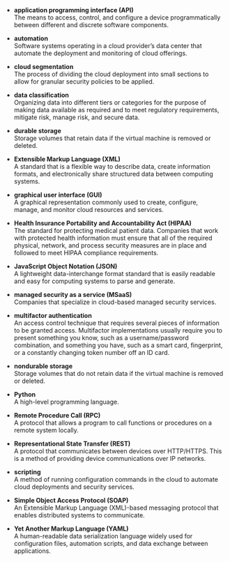 - **application programming interface (API)**  
  The means to access, control, and configure a device programmatically between different and discrete software components.

- **automation**  
  Software systems operating in a cloud provider’s data center that automate the deployment and monitoring of cloud offerings.

- **cloud segmentation**  
  The process of dividing the cloud deployment into small sections to allow for granular security policies to be applied.

- **data classification**  
  Organizing data into different tiers or categories for the purpose of making data available as required and to meet regulatory requirements, mitigate risk, manage risk, and secure data.

- **durable storage**  
  Storage volumes that retain data if the virtual machine is removed or deleted.

- **Extensible Markup Language (XML)**  
  A standard that is a flexible way to describe data, create information formats, and electronically share structured data between computing systems.

- **graphical user interface (GUI)**  
  A graphical representation commonly used to create, configure, manage, and monitor cloud resources and services.

- **Health Insurance Portability and Accountability Act (HIPAA)**  
  The standard for protecting medical patient data. Companies that work with protected health information must ensure that all of the required physical, network, and process security measures are in place and followed to meet HIPAA compliance requirements.

- **JavaScript Object Notation (JSON)**  
  A lightweight data-interchange format standard that is easily readable and easy for computing systems to parse and generate.

- **managed security as a service (MSaaS)**  
  Companies that specialize in cloud-based managed security services.

- **multifactor authentication**  
  An access control technique that requires several pieces of information to be granted access. Multifactor implementations usually require you to present something you know, such as a username/password combination, and something you have, such as a smart card, fingerprint, or a constantly changing token number off an ID card.

- **nondurable storage**  
  Storage volumes that do not retain data if the virtual machine is removed or deleted.

- **Python**  
  A high-level programming language.

- **Remote Procedure Call (RPC)**  
  A protocol that allows a program to call functions or procedures on a remote system locally.

- **Representational State Transfer (REST)**  
  A protocol that communicates between devices over HTTP/HTTPS. This is a method of providing device communications over IP networks.

- **scripting**  
  A method of running configuration commands in the cloud to automate cloud deployments and security services.

- **Simple Object Access Protocol (SOAP)**  
  An Extensible Markup Language (XML)-based messaging protocol that enables distributed systems to communicate.

- **Yet Another Markup Language (YAML)**  
  A human-readable data serialization language widely used for configuration files, automation scripts, and data exchange between applications.
